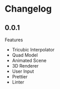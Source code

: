 # Changelog

## 0.0.1

Features

- Tricubic Interpolator
- Quad Model
- Animated Scene
- 3D Renderer
- User Input
- Prettier
- Linter

